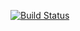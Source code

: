 [![Build Status](https://travis-ci.org/nourahedhli/is219Day6.svg?branch=master)](https://travis-ci.org/nourahedhli/is219Day6)